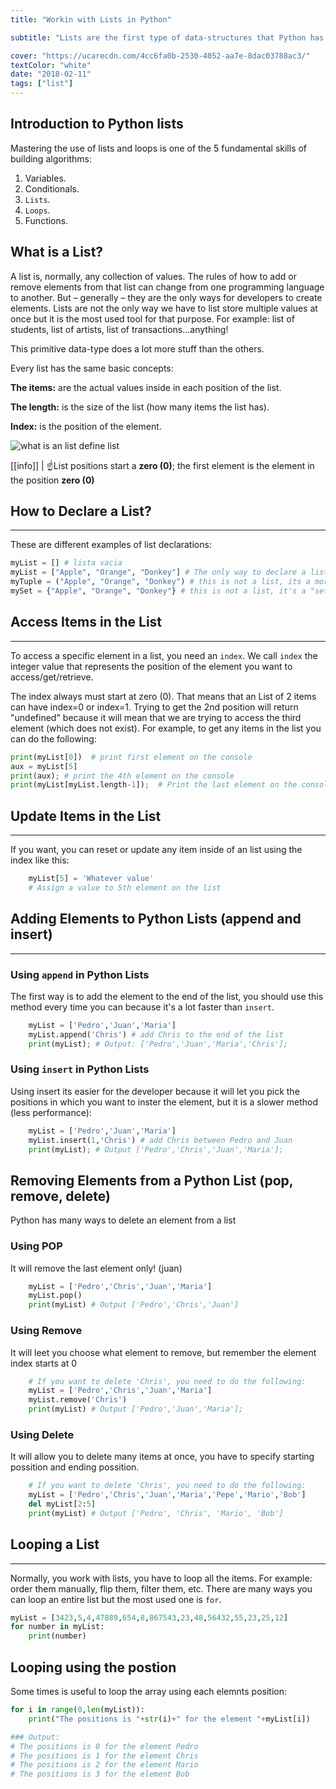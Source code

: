 ```yaml
---
title: "Workin with Lists in Python"

subtitle: "Lists are the first type of data-structures that Python has to store multiple values at once, they are very powerful and heavily used in every day operations for any type of program in any industry"

cover: "https://ucarecdn.com/4cc6fa0b-2530-4052-aa7e-8dac03788ac3/"
textColor: "white"
date: "2018-02-11"
tags: ["list"]
---
```


## Introduction to Python lists

Mastering the use of lists and loops is one of the 5 fundamental skills of building algorithms:

1. Variables.
2. Conditionals.
3. `Lists`.
4. `Loops`.
5. Functions.


## What is a List?

A list is, normally, any collection of values.  The rules of how to add or remove elements from that list can change from one programming language to another.  But – generally – they are the only ways for developers to create elements.
Lists are not the only way we have to list store multiple values at once but it is the most used tool for that purpose. For example: list of students, list of artists, list of transactions…anything!

This primitive data-type does a lot more stuff than the others.

Every list has the same basic concepts:

**The items:** are the actual values inside in each position of the list.

**The length:** is the size of the list (how many items the list has).

**Index:** is the position of the element.

![what is an list define list](https://ucarecdn.com/7ed2c414-0d00-4e68-b659-b65c26d1983a/-/resize/1000x/)


[[info]]
| :point_up:List positions start a **zero (0)**; the first element is the element in the position **zero (0)**

## How to Declare a List?
***

These are different examples of list declarations:

```python
myList = [] # lista vacia
myList = ["Apple", "Orange", "Donkey"] # The only way to declare a list
myTuple = ("Apple", "Orange", "Donkey") # this is not a list, its a more limited version called "Tuple"
mySet = {"Apple", "Orange", "Donkey"} # this is not a list, it's a "set" (more limited version of list)
```

## Access Items in the List
***

To access a specific element in a list, you need an `index`.  We call `index` the integer value that represents the position of the element you want to access/get/retrieve.

The index always must start at zero (0).  That means that an List of 2 items can have index=0 or index=1.  Trying to get the 2nd position will return "undefined" because it will mean that we are trying to access the third element (which does not exist).  For example, to get any items in the list you can do the following:

```python
print(myList[0])  # print first element on the console
aux = myList[5]
print(aux); # print the 4th element on the console
print(myList[myList.length-1]);  # Print the last element on the console
```


## Update Items in the List
***

If you want, you can reset or update any item inside of an list using the index like this:

```python
    myList[5] = 'Whatever value'
    # Assign a value to 5th element on the list 
```

## Adding Elements to Python Lists (append and insert)
***

### Using `append` in Python Lists

The first way is to add the element to the end of the list, you should use this method every time you can because it's a lot faster than `insert`.

```python
    myList = ['Pedro','Juan','Maria']
    myList.append('Chris') # add Chris to the end of the list
    print(myList); # Output: ['Pedro','Juan','Maria','Chris'];
```

### Using `insert` in Python Lists

Using insert its easier for the developer because it will let you pick the positions in which you want to inster the element, but it is a slower method (less performance):

```python
    myList = ['Pedro','Juan','Maria']
    myList.insert(1,'Chris') # add Chris between Pedro and Juan
    print(myList); # Output ['Pedro','Chris','Juan','Maria'];
```

## Removing Elements from a Python List (pop, remove, delete)

Python has many ways to delete an element from a list

### Using POP

It will remove the last element only! (juan)

```python
    myList = ['Pedro','Chris','Juan','Maria']
    myList.pop()
    print(myList) # Output ['Pedro','Chris','Juan']
```

### Using Remove

It will leet you choose what element to remove, but remember the element index starts at 0
```python
    # If you want to delete 'Chris', you need to do the following: 
    myList = ['Pedro','Chris','Juan','Maria']
    myList.remove('Chris')
    print(myList) # Output ['Pedro','Juan','Maria'];
```

### Using Delete

It will allow you to delete many items at once, you have to specify starting possition and ending possition.
```python
    # If you want to delete 'Chris', you need to do the following: 
    myList = ['Pedro','Chris','Juan','Maria','Pepe','Mario','Bob']
    del myList[2:5]
    print(myList) # Output ['Pedro', 'Chris', 'Mario', 'Bob']
```

## Looping a List
***

Normally, you work with lists, you have to loop all the items. For example: order them manually, flip them, filter them, etc.
There are many ways you can loop an entire list but the most used one is `for`.

```python
myList = [3423,5,4,47889,654,8,867543,23,48,56432,55,23,25,12]
for number in myList:
    print(number)
```

## Looping using the postion

Some times is useful to loop the array using each elemnts position:

```python
for i in range(0,len(myList)):
    print("The positions is "+str(i)+" for the element "+myList[i])

### Output:
# The positions is 0 for the element Pedro
# The positions is 1 for the element Chris
# The positions is 2 for the element Mario
# The positions is 3 for the element Bob
```
